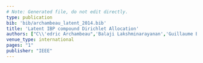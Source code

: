 ```yaml
---
# Note: Generated file, do not edit directly.
type: publication
bib: 'bib/archambeau_latent_2014.bib'
title: 'Latent IBP compound Dirichlet Allocation'
authors: ["C\\'edric Archambeau",'Balaji Lakshminarayanan','Guillaume Bouchard']
venue_type: international
pages: "1"
publisher: "IEEE"
---
```

